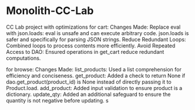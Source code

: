 # Monolith-CC-Lab
CC Lab project with optimizations
for cart:
Changes Made:
Replace eval with json.loads: eval is unsafe and can execute arbitrary code. json.loads is safer and specifically for parsing JSON strings.
Reduce Redundant Loops: Combined loops to process contents more efficiently.
Avoid Repeated Access to DAO: Ensured operations in get_cart reduce redundant computations.

for browse: Changes Made:
list_products:
Used a list comprehension for efficiency and conciseness.
get_product:
Added a check to return None if dao.get_product(product_id) is None instead of directly passing it to Product.load.
add_product:
Added input validation to ensure product is a dictionary.
update_qty:
Added an additional safeguard to ensure the quantity is not negative before updating.
 s
